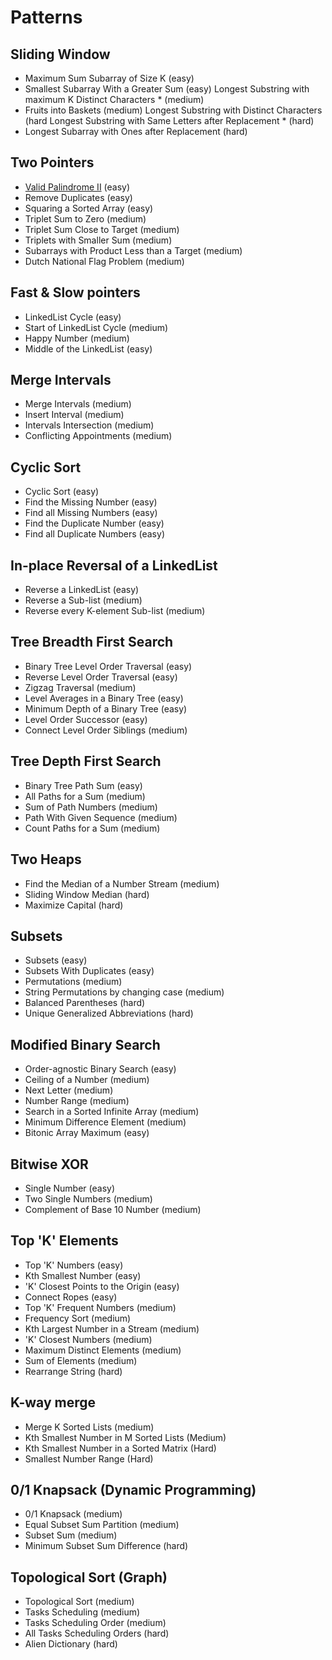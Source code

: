 # Patterns

## Sliding Window

- Maximum Sum Subarray of Size K (easy)
- Smallest Subarray With a Greater Sum (easy)
  Longest Substring with maximum K Distinct Characters \* (medium)
- Fruits into Baskets (medium)
  Longest Substring with Distinct Characters (hard
  Longest Substring with Same Letters after Replacement \* (hard)
- Longest Subarray with Ones after Replacement (hard)

## Two Pointers

- [Valid Palindrome II](https://leetcode.com/problems/valid-palindrome-ii/) (easy)
- Remove Duplicates (easy)
- Squaring a Sorted Array (easy)
- Triplet Sum to Zero (medium)
- Triplet Sum Close to Target (medium)
- Triplets with Smaller Sum (medium)
- Subarrays with Product Less than a Target (medium)
- Dutch National Flag Problem (medium)

## Fast & Slow pointers

- LinkedList Cycle (easy)
- Start of LinkedList Cycle (medium)
- Happy Number (medium)
- Middle of the LinkedList (easy)

## Merge Intervals

- Merge Intervals (medium)
- Insert Interval (medium)
- Intervals Intersection (medium)
- Conflicting Appointments (medium)

## Cyclic Sort

- Cyclic Sort (easy)
- Find the Missing Number (easy)
- Find all Missing Numbers (easy)
- Find the Duplicate Number (easy)
- Find all Duplicate Numbers (easy)

## In-place Reversal of a LinkedList

- Reverse a LinkedList (easy)
- Reverse a Sub-list (medium)
- Reverse every K-element Sub-list (medium)

## Tree Breadth First Search

- Binary Tree Level Order Traversal (easy)
- Reverse Level Order Traversal (easy)
- Zigzag Traversal (medium)
- Level Averages in a Binary Tree (easy)
- Minimum Depth of a Binary Tree (easy)
- Level Order Successor (easy)
- Connect Level Order Siblings (medium)

## Tree Depth First Search

- Binary Tree Path Sum (easy)
- All Paths for a Sum (medium)
- Sum of Path Numbers (medium)
- Path With Given Sequence (medium)
- Count Paths for a Sum (medium)

## Two Heaps

- Find the Median of a Number Stream (medium)
- Sliding Window Median (hard)
- Maximize Capital (hard)

## Subsets

- Subsets (easy)
- Subsets With Duplicates (easy)
- Permutations (medium)
- String Permutations by changing case (medium)
- Balanced Parentheses (hard)
- Unique Generalized Abbreviations (hard)

## Modified Binary Search

- Order-agnostic Binary Search (easy)
- Ceiling of a Number (medium)
- Next Letter (medium)
- Number Range (medium)
- Search in a Sorted Infinite Array (medium)
- Minimum Difference Element (medium)
- Bitonic Array Maximum (easy)

## Bitwise XOR

- Single Number (easy)
- Two Single Numbers (medium)
- Complement of Base 10 Number (medium)

## Top 'K' Elements

- Top 'K' Numbers (easy)
- Kth Smallest Number (easy)
- 'K' Closest Points to the Origin (easy)
- Connect Ropes (easy)
- Top 'K' Frequent Numbers (medium)
- Frequency Sort (medium)
- Kth Largest Number in a Stream (medium)
- 'K' Closest Numbers (medium)
- Maximum Distinct Elements (medium)
- Sum of Elements (medium)
- Rearrange String (hard)

## K-way merge

- Merge K Sorted Lists (medium)
- Kth Smallest Number in M Sorted Lists (Medium)
- Kth Smallest Number in a Sorted Matrix (Hard)
- Smallest Number Range (Hard)

## 0/1 Knapsack (Dynamic Programming)

- 0/1 Knapsack (medium)
- Equal Subset Sum Partition (medium)
- Subset Sum (medium)
- Minimum Subset Sum Difference (hard)

## Topological Sort (Graph)

- Topological Sort (medium)
- Tasks Scheduling (medium)
- Tasks Scheduling Order (medium)
- All Tasks Scheduling Orders (hard)
- Alien Dictionary (hard)
